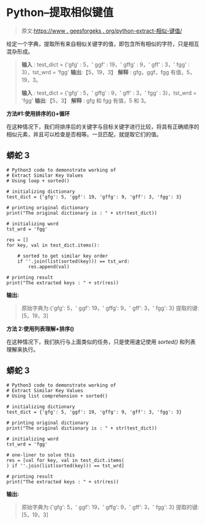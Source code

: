# Python–提取相似键值

> 原文:[https://www . geesforgeks . org/python-extract-相似-键值/](https://www.geeksforgeeks.org/python-extract-similar-key-values/)

给定一个字典，提取所有来自相似关键字的值，即包含所有相似的字符，只是相互混杂形成。

> **输入** : test_dict = {'gfg' : 5，' ggf' : 19，' gffg' : 9，' gff' : 3，' fgg' : 3}，tst_wrd = 'fgg'
> **输出**:【5，19，3】
> **解释** : gfg，ggf，fgg 有值，5，19，3。
> 
> **输入** : test_dict = {'gfg' : 5，' gffg' : 9，' gff' : 3，' fgg' : 3}，tst_wrd = 'fgg'
> **输出**:【5，3】
> **解释** : gfg 和 fgg 有值，5 和 3。

**方法#1:使用排序的()+循环**

在这种情况下，我们将排序后的关键字与目标关键字进行比较，将具有正确顺序的相似元素，并且可以检查是否相等。一旦匹配，就提取它们的值。

## 蟒蛇 3

```
# Python3 code to demonstrate working of
# Extract Similar Key Values
# Using loop + sorted()

# initializing dictionary
test_dict = {'gfg': 5, 'ggf': 19, 'gffg': 9, 'gff': 3, 'fgg': 3}

# printing original dictionary
print("The original dictionary is : " + str(test_dict))

# initializing word
tst_wrd = 'fgg'

res = []
for key, val in test_dict.items():

    # sorted to get similar key order
    if ''.join(list(sorted(key))) == tst_wrd:
        res.append(val)

# printing result
print("The extracted keys : " + str(res))
```

**输出:**

> 原始字典为:{'gfg': 5，' ggf': 19，' gffg': 9，' gff': 3，' fgg': 3}
> 提取的键:[5，19，3]

**方法 2:使用列表理解+排序()**

在这种情况下，我们执行与上面类似的任务，只是使用速记使用 *sorted()* 和列表理解来执行。

## 蟒蛇 3

```
# Python3 code to demonstrate working of
# Extract Similar Key Values
# Using list comprehension + sorted()

# initializing dictionary
test_dict = {'gfg': 5, 'ggf': 19, 'gffg': 9, 'gff': 3, 'fgg': 3}

# printing original dictionary
print("The original dictionary is : " + str(test_dict))

# initializing word
tst_wrd = 'fgg'

# one-liner to solve this
res = [val for key, val in test_dict.items(
) if ''.join(list(sorted(key))) == tst_wrd]

# printing result
print("The extracted keys : " + str(res))
```

**输出:**

> 原始字典为:{'gfg': 5，' ggf': 19，' gffg': 9，' gff': 3，' fgg': 3}
> 提取的键:[5，19，3]